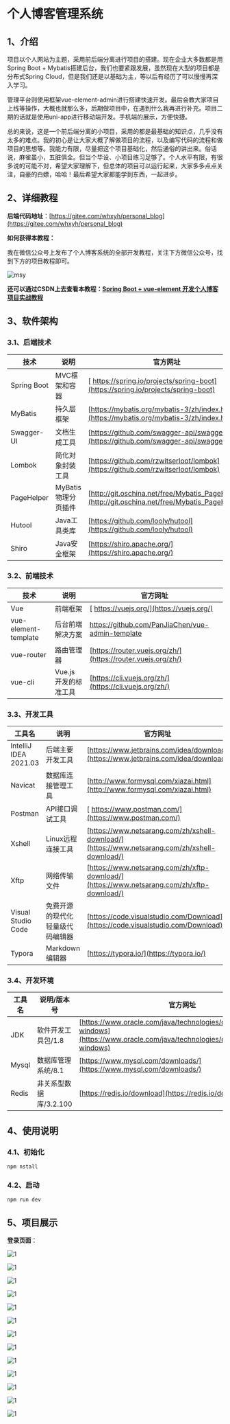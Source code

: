 # 个人博客管理系统

## 1、介绍
项目以个人网站为主题，采用前后端分离进行项目的搭建。现在企业大多数都是用Spring Boot + Mybatis搭建后台，我们也要紧跟发展，虽然现在大型的项目都是分布式Spring Cloud，但是我们还是以基础为主，等以后有经历了可以慢慢再深入学习。

管理平台则使用框架vue-element-admin进行搭建快速开发。最后会教大家项目上线等操作，大概也就那么多，后期做项目中，在遇到什么我再进行补充。项目二期的话就是使用uni-app进行移动端开发。手机端的展示，方便快捷。

总的来说，这是一个前后端分离的小项目，采用的都是最基础的知识点，几乎没有太多的难点。我的初心是让大家大概了解做项目的流程，以及编写代码的流程和做项目的思想等。我能力有限，尽量把这个项目基础化，然后通俗的讲出来。俗话说，麻雀虽小，五脏俱全。但当个毕设、小项目练习足够了。个人水平有限，有很多说的可能不对，希望大家理解下，但总体的项目可以运行起来，大家多多点点关注，自豪的白嫖，哈哈！最后希望大家都能学到东西，一起进步。

## 2、详细教程

**后端代码地址**：[https://gitee.com/whxyh/personal_blog](https://gitee.com/whxyh/personal_blog)

**如何获得本教程：**

我在微信公众号上发布了个人博客系统的全部开发教程，关注下方微信公众号，找到下方的项目教程即可。

![msy](img/msy.png)

**还可以通过CSDN上去查看本教程：[Spring Boot + vue-element 开发个人博客项目实战教程](https://blog.csdn.net/m0_37779600/article/details/120937543)**

## 3、软件架构

### 3.1、后端技术

| 技术 | 说明 | 官方网址 |
| --- | --- | --- |
| Spring Boot | MVC框架和容器 | [ https://spring.io/projects/spring-boot](https://spring.io/projects/spring-boot) |
| MyBatis | 持久层框架 | [https://mybatis.org/mybatis-3/zh/index.html](https://mybatis.org/mybatis-3/zh/index.html) |
| Swagger-UI | 文档生成工具 | [https://github.com/swagger-api/swagger-ui](https://github.com/swagger-api/swagger-ui) |
| Lombok | 简化对象封装工具 | [https://github.com/rzwitserloot/lombok](https://github.com/rzwitserloot/lombok) |
| PageHelper | MyBatis物理分页插件 | [http://git.oschina.net/free/Mybatis_PageHelper](http://git.oschina.net/free/Mybatis_PageHelper) |
| Hutool | Java工具类库 | [https://github.com/looly/hutool](https://github.com/looly/hutool) |
| Shiro | Java安全框架 | [https://shiro.apache.org/](https://shiro.apache.org/) |

### 3.2、前端技术

| 技术 | 说明 | 官方网址 |
| --- | --- | --- |
| Vue | 前端框架 | [ https://vuejs.org/](https://vuejs.org/) |
| vue-element-template | 后台前端解决方案 | https://github.com/PanJiaChen/vue-admin-template |
| vue-router | 路由管理器 | [https://router.vuejs.org/zh/](https://router.vuejs.org/zh/) |
| vue-cli | Vue.js 开发的标准工具 | [https://cli.vuejs.org/zh/](https://cli.vuejs.org/zh/) |

### 3.3、开发工具

| 工具名 | 说明 | 官方网址 |
| --- | --- | --- |
| IntelliJ IDEA 2021.03 | 后端主要开发工具 | [https://www.jetbrains.com/idea/download](https://www.jetbrains.com/idea/download) |
| Navicat | 数据库连接管理工具 | [http://www.formysql.com/xiazai.html](http://www.formysql.com/xiazai.html) |
| Postman | API接口调试工具 | [ https://www.postman.com/](https://www.postman.com/) |
| Xshell | Linux远程连接工具 | [https://www.netsarang.com/zh/xshell-download/](https://www.netsarang.com/zh/xshell-download/) |
| Xftp | 网络传输文件 | [https://www.netsarang.com/zh/xftp-download/](https://www.netsarang.com/zh/xftp-download/) |
| Visual Studio Code | 免费开源的现代化轻量级代码编辑器 | [https://code.visualstudio.com/Download](https://code.visualstudio.com/Download) |
| Typora | Markdown编辑器 | [https://typora.io/](https://typora.io/) |

### 3.4、开发环境

| 工具名 | 说明/版本号 | 官方网址 |
| --- | --- | --- |
| JDK | 软件开发工具包/1.8 | [https://www.oracle.com/java/technologies/downloads/#java8-windows](https://www.oracle.com/java/technologies/downloads/#java8-windows) |
| Mysql | 数据库管理系统/8.1 | [https://www.mysql.com/downloads/](https://www.mysql.com/downloads/) |
| Redis | 非关系型数据库/3.2.100 | [https://redis.io/download](https://redis.io/download) |

## 4、使用说明

### 4.1、初始化

```vue
npm nstall
```

### 4.2、启动

```vue
npm run dev
```

## 5、项目展示

**登录页面**：

![1](img/1.png)



![1](img/2.png)



![1](img/3.png)



![1](img/4.png)



![1](img/5.png)



![1](img/6.png)



![1](img/7.png)



![1](img/8.png)



![1](img/9.png)



![1](img/10.png)



![1](img/11.png)



![1](img/12.png)



![1](img/13.png)

